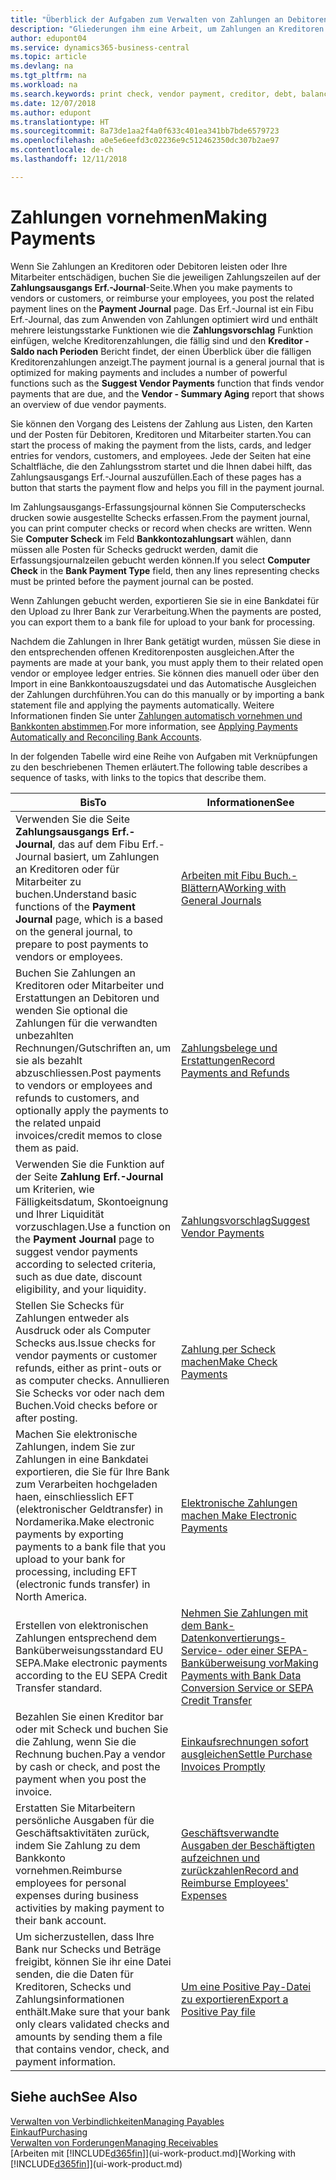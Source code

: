 ```yaml
---
title: "Überblick der Aufgaben zum Verwalten von Zahlungen an Debitoren | Microsoft Docs"
description: "Gliederungen ihm eine Arbeit, um Zahlungen an Kreditoren oder zu den Gläubigern, einschliesslich Buchungszahlungszeilen und das Anzeigen einer Übersicht über den fälligen Saldo zu verwalten."
author: edupont04
ms.service: dynamics365-business-central
ms.topic: article
ms.devlang: na
ms.tgt_pltfrm: na
ms.workload: na
ms.search.keywords: print check, vendor payment, creditor, debt, balance due, AP
ms.date: 12/07/2018
ms.author: edupont
ms.translationtype: HT
ms.sourcegitcommit: 8a73de1aa2f4a0f633c401ea341bb7bde6579723
ms.openlocfilehash: a0e5e6eefd3c02236e9c512462350dc307b2ae97
ms.contentlocale: de-ch
ms.lasthandoff: 12/11/2018

---
```

# <a name="making-payments"></a><span data-ttu-id="d390a-103">Zahlungen vornehmen</span><span class="sxs-lookup"><span data-stu-id="d390a-103">Making Payments</span></span>

<span data-ttu-id="d390a-104">Wenn Sie Zahlungen an Kreditoren oder Debitoren leisten oder Ihre Mitarbeiter entschädigen, buchen Sie die jeweiligen Zahlungszeilen auf der **Zahlungsausgangs Erf.-Journal**-Seite.</span><span class="sxs-lookup"><span data-stu-id="d390a-104">When you make payments to vendors or customers, or reimburse your employees, you post the related payment lines on the **Payment Journal** page.</span></span> <span data-ttu-id="d390a-105">Das Erf.-Journal ist ein Fibu Erf.-Journal, das zum Anwenden von Zahlungen optimiert wird und enthält mehrere leistungsstarke Funktionen wie die **Zahlungsvorschlag** Funktion einfügen, welche Kreditorenzahlungen, die fällig sind und den **Kreditor - Saldo nach Perioden** Bericht findet, der einen Überblick über die fälligen Kreditorenzahlungen anzeigt.</span><span class="sxs-lookup"><span data-stu-id="d390a-105">The payment journal is a general journal that is optimized for making payments and includes a number of powerful functions such as the **Suggest Vendor Payments** function that finds vendor payments that are due, and the **Vendor - Summary Aging** report that shows an overview of due vendor payments.</span></span>  

<span data-ttu-id="d390a-106">Sie können den Vorgang des Leistens der Zahlung aus Listen, den Karten und der Posten für Debitoren, Kreditoren und Mitarbeiter starten.</span><span class="sxs-lookup"><span data-stu-id="d390a-106">You can start the process of making the payment from the lists, cards, and ledger entries for vendors, customers, and employees.</span></span> <span data-ttu-id="d390a-107">Jede der Seiten hat eine Schaltfläche, die den Zahlungsstrom startet und die Ihnen dabei hilft, das Zahlungsausgangs Erf.-Journal auszufüllen.</span><span class="sxs-lookup"><span data-stu-id="d390a-107">Each of these pages has a button that starts the payment flow and helps you fill in the payment journal.</span></span>  

<span data-ttu-id="d390a-108">Im Zahlungsausgangs-Erfassungsjournal können Sie Computerschecks drucken sowie ausgestellte Schecks erfassen.</span><span class="sxs-lookup"><span data-stu-id="d390a-108">From the payment journal, you can print computer checks or record when checks are written.</span></span> <span data-ttu-id="d390a-109">Wenn Sie **Computer Scheck** im Feld **Bankkontozahlungsart** wählen, dann müssen alle Posten für Schecks gedruckt werden, damit die Erfassungsjournalzeilen gebucht werden können.</span><span class="sxs-lookup"><span data-stu-id="d390a-109">If you select **Computer Check** in the **Bank Payment Type** field, then any lines representing checks must be printed before the payment journal can be posted.</span></span>

<span data-ttu-id="d390a-110">Wenn Zahlungen gebucht werden, exportieren Sie sie in eine Bankdatei für den Upload zu Ihrer Bank zur Verarbeitung.</span><span class="sxs-lookup"><span data-stu-id="d390a-110">When the payments are posted, you can export them to a bank file for upload to your bank for processing.</span></span>

<span data-ttu-id="d390a-111">Nachdem die Zahlungen in Ihrer Bank getätigt wurden, müssen Sie diese in den entsprechenden offenen Kreditorenposten ausgleichen.</span><span class="sxs-lookup"><span data-stu-id="d390a-111">After the payments are made at your bank, you must apply them to their related open vendor or employee ledger entries.</span></span> <span data-ttu-id="d390a-112">Sie können dies manuell oder über den Import in eine Bankkontoauszugsdatei und das Automatische Ausgleichen der Zahlungen durchführen.</span><span class="sxs-lookup"><span data-stu-id="d390a-112">You can do this manually or by importing a bank statement file and applying the payments automatically.</span></span> <span data-ttu-id="d390a-113">Weitere Informationen finden Sie unter [Zahlungen automatisch vornehmen und Bankkonten abstimmen](receivables-apply-payments-auto-reconcile-bank-accounts.md).</span><span class="sxs-lookup"><span data-stu-id="d390a-113">For more information, see [Applying Payments Automatically and Reconciling Bank Accounts](receivables-apply-payments-auto-reconcile-bank-accounts.md).</span></span>

<span data-ttu-id="d390a-114">In der folgenden Tabelle wird eine Reihe von Aufgaben mit Verknüpfungen zu den beschriebenen Themen erläutert.</span><span class="sxs-lookup"><span data-stu-id="d390a-114">The following table describes a sequence of tasks, with links to the topics that describe them.</span></span>

| <span data-ttu-id="d390a-115">Bis</span><span class="sxs-lookup"><span data-stu-id="d390a-115">To</span></span> | <span data-ttu-id="d390a-116">Informationen</span><span class="sxs-lookup"><span data-stu-id="d390a-116">See</span></span> |
| --- | --- |
|<span data-ttu-id="d390a-117">Verwenden Sie die Seite **Zahlungsausgangs Erf.-Journal**, das auf dem Fibu Erf.-Journal basiert, um Zahlungen an Kreditoren oder für Mitarbeiter zu buchen.</span><span class="sxs-lookup"><span data-stu-id="d390a-117">Understand basic functions of the **Payment Journal** page, which is a based on the general journal, to prepare to post payments to vendors or employees.</span></span>|<span data-ttu-id="d390a-118">[Arbeiten mit Fibu Buch.-Blättern](ui-work-general-journals.md)A</span><span class="sxs-lookup"><span data-stu-id="d390a-118">[Working with General Journals](ui-work-general-journals.md)</span></span>|
|<span data-ttu-id="d390a-119">Buchen Sie Zahlungen an Kreditoren oder Mitarbeiter und Erstattungen an Debitoren und wenden Sie optional die Zahlungen für die verwandten unbezahlten Rechnungen/Gutschriften an, um sie als bezahlt abzuschliessen.</span><span class="sxs-lookup"><span data-stu-id="d390a-119">Post payments to vendors or employees and refunds to customers, and optionally apply the payments to the related unpaid invoices/credit memos to close them as paid.</span></span>|[<span data-ttu-id="d390a-120">Zahlungsbelege und Erstattungen</span><span class="sxs-lookup"><span data-stu-id="d390a-120">Record Payments and Refunds</span></span>](payables-how-post-payments-refunds.md)|
| <span data-ttu-id="d390a-121">Verwenden Sie die Funktion auf der Seite **Zahlung Erf.-Journal** um Kriterien, wie Fälligkeitsdatum, Skontoeignung und Ihrer Liquidität vorzuschlagen.</span><span class="sxs-lookup"><span data-stu-id="d390a-121">Use a function on the **Payment Journal** page to suggest vendor payments according to selected criteria, such as due date, discount eligibility, and your liquidity.</span></span> |[<span data-ttu-id="d390a-122">Zahlungsvorschlag</span><span class="sxs-lookup"><span data-stu-id="d390a-122">Suggest Vendor Payments</span></span>](payables-how-suggest-vendor-payments.md) |
| <span data-ttu-id="d390a-123">Stellen Sie Schecks für Zahlungen entweder als Ausdruck oder als Computer Schecks aus.</span><span class="sxs-lookup"><span data-stu-id="d390a-123">Issue checks for vendor payments or customer refunds, either as print-outs or as computer checks.</span></span> <span data-ttu-id="d390a-124">Annullieren Sie Schecks vor oder nach dem Buchen.</span><span class="sxs-lookup"><span data-stu-id="d390a-124">Void checks before or after posting.</span></span> |[<span data-ttu-id="d390a-125">Zahlung per Scheck machen</span><span class="sxs-lookup"><span data-stu-id="d390a-125">Make Check Payments</span></span>](payables-how-work-checks.md) |
|<span data-ttu-id="d390a-126">Machen Sie elektronische Zahlungen, indem Sie  zur Zahlungen in eine Bankdatei exportieren, die Sie für Ihre Bank zum Verarbeiten hochgeladen haen, einschliesslich EFT (elektronischer Geldtransfer) in Nordamerika.</span><span class="sxs-lookup"><span data-stu-id="d390a-126">Make electronic payments by exporting payments to a bank file that you upload to your bank for processing, including EFT (electronic funds transfer) in North America.</span></span> |[<span data-ttu-id="d390a-127">Elektronische Zahlungen machen </span><span class="sxs-lookup"><span data-stu-id="d390a-127">Make Electronic Payments</span></span>](payables-how-export-payments-bank-file.md)|
|<span data-ttu-id="d390a-128">Erstellen von elektronischen Zahlungen entsprechend dem Banküberweisungsstandard EU SEPA.</span><span class="sxs-lookup"><span data-stu-id="d390a-128">Make electronic payments according to the EU SEPA Credit Transfer standard.</span></span>|[<span data-ttu-id="d390a-129">Nehmen Sie Zahlungen mit dem Bank-Datenkonvertierungs-Service- oder einer SEPA-Banküberweisung vor</span><span class="sxs-lookup"><span data-stu-id="d390a-129">Making Payments with Bank Data Conversion Service or SEPA Credit Transfer</span></span>](finance-make-payments-with-bank-data-conversion-service-or-sepa-credit-transfer.md)|
| <span data-ttu-id="d390a-130">Bezahlen Sie einen Kreditor bar oder mit Scheck und buchen Sie die Zahlung, wenn Sie die Rechnung buchen.</span><span class="sxs-lookup"><span data-stu-id="d390a-130">Pay a vendor by cash or check, and post the payment when you post the invoice.</span></span> |[<span data-ttu-id="d390a-131">Einkaufsrechnungen sofort ausgleichen</span><span class="sxs-lookup"><span data-stu-id="d390a-131">Settle Purchase Invoices Promptly</span></span>](finance-how-to-settle-purchase-invoices-promptly.md) |
|<span data-ttu-id="d390a-132">Erstatten Sie Mitarbeitern persönliche Ausgaben für die Geschäftsaktivitäten zurück, indem Sie Zahlung zu dem Bankkonto vornehmen.</span><span class="sxs-lookup"><span data-stu-id="d390a-132">Reimburse employees for personal expenses during business activities by making payment to their bank account.</span></span>|[<span data-ttu-id="d390a-133">Geschäftsverwandte Ausgaben der Beschäftigten aufzeichnen und zurückzahlen</span><span class="sxs-lookup"><span data-stu-id="d390a-133">Record and Reimburse Employees' Expenses</span></span>](finance-how-record-reimburse-employee-expenses.md)|
| <span data-ttu-id="d390a-134">Um sicherzustellen, dass Ihre Bank nur Schecks und Beträge freigibt, können Sie ihr eine Datei senden, die die Daten für Kreditoren, Schecks und Zahlungsinformationen enthält.</span><span class="sxs-lookup"><span data-stu-id="d390a-134">Make sure that your bank only clears validated checks and amounts by sending them a file that contains vendor, check, and payment information.</span></span> |[<span data-ttu-id="d390a-135">Um eine Positive Pay-Datei zu exportieren</span><span class="sxs-lookup"><span data-stu-id="d390a-135">Export a Positive Pay file</span></span>](finance-how-positive-pay.md) |

## <a name="see-also"></a><span data-ttu-id="d390a-136">Siehe auch</span><span class="sxs-lookup"><span data-stu-id="d390a-136">See Also</span></span>
[<span data-ttu-id="d390a-137">Verwalten von Verbindlichkeiten</span><span class="sxs-lookup"><span data-stu-id="d390a-137">Managing Payables</span></span>](payables-manage-payables.md)  
[<span data-ttu-id="d390a-138">Einkauf</span><span class="sxs-lookup"><span data-stu-id="d390a-138">Purchasing</span></span>](purchasing-manage-purchasing.md)  
[<span data-ttu-id="d390a-139">Verwalten von Forderungen</span><span class="sxs-lookup"><span data-stu-id="d390a-139">Managing Receivables</span></span>](receivables-manage-receivables.md)  
<span data-ttu-id="d390a-140">[Arbeiten mit [!INCLUDE[d365fin](includes/d365fin_md.md)]](ui-work-product.md)</span><span class="sxs-lookup"><span data-stu-id="d390a-140">[Working with [!INCLUDE[d365fin](includes/d365fin_md.md)]](ui-work-product.md)</span></span>  

